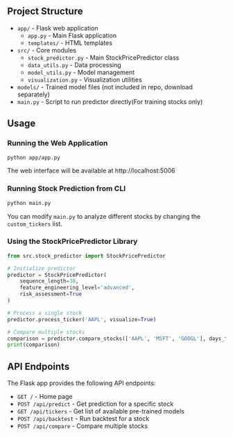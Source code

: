 

## Project Structure

- `app/` - Flask web application
  - `app.py` - Main Flask application
  - `templates/` - HTML templates
- `src/` - Core modules
  - `stock_predictor.py` - Main StockPricePredictor class
  - `data_utils.py` - Data processing
  - `model_utils.py` - Model management
  - `visualization.py` - Visualization utilities
- `models/` - Trained model files (not included in repo, download separately)
- `main.py` - Script to run predictor directly(For training stocks only) 



## Usage

### Running the Web Application

```bash
python app/app.py
```

The web interface will be available at http://localhost:5006

### Running Stock Prediction from CLI

```bash
python main.py
```

You can modify `main.py` to analyze different stocks by changing the `custom_tickers` list.

### Using the StockPricePredictor Library

```python
from src.stock_predictor import StockPricePredictor

# Initialize predictor
predictor = StockPricePredictor(
    sequence_length=30,
    feature_engineering_level='advanced',
    risk_assessment=True
)

# Process a single stock
predictor.process_ticker('AAPL', visualize=True)

# Compare multiple stocks
comparison = predictor.compare_stocks(['AAPL', 'MSFT', 'GOOGL'], days_to_predict=30)
print(comparison)
```

## API Endpoints

The Flask app provides the following API endpoints:

- `GET /` - Home page
- `POST /api/predict` - Get prediction for a specific stock
- `GET /api/tickers` - Get list of available pre-trained models
- `POST /api/backtest` - Run backtest for a stock
- `POST /api/compare` - Compare multiple stocks
